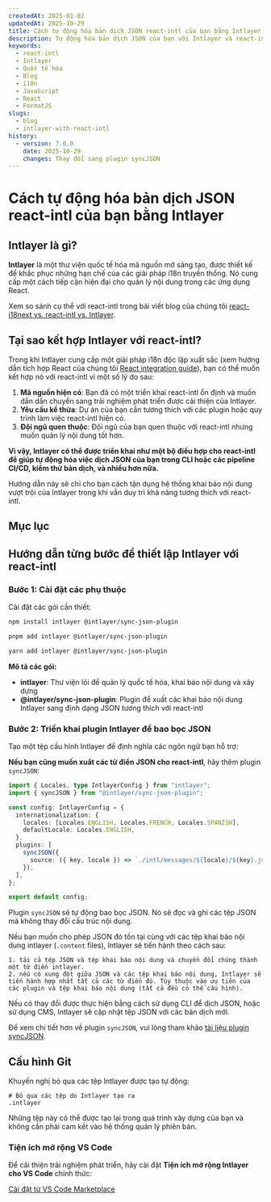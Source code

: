 ```yaml
---
createdAt: 2025-01-02
updatedAt: 2025-10-29
title: Cách tự động hóa bản dịch JSON react-intl của bạn bằng Intlayer
description: Tự động hóa bản dịch JSON của bạn với Intlayer và react-intl để nâng cao khả năng quốc tế hóa trong các ứng dụng React.
keywords:
  - react-intl
  - Intlayer
  - Quốc tế hóa
  - Blog
  - i18n
  - JavaScript
  - React
  - FormatJS
slugs:
  - blog
  - intlayer-with-react-intl
history:
  - version: 7.0.0
    date: 2025-10-29
    changes: Thay đổi sang plugin syncJSON
---
```


# Cách tự động hóa bản dịch JSON react-intl của bạn bằng Intlayer

## Intlayer là gì?

**Intlayer** là một thư viện quốc tế hóa mã nguồn mở sáng tạo, được thiết kế để khắc phục những hạn chế của các giải pháp i18n truyền thống. Nó cung cấp một cách tiếp cận hiện đại cho quản lý nội dung trong các ứng dụng React.

Xem so sánh cụ thể với react-intl trong bài viết blog của chúng tôi [react-i18next vs. react-intl vs. Intlayer](https://github.com/aymericzip/intlayer/blob/main/docs/blog/en/react-i18next_vs_react-intl_vs_intlayer.md).

## Tại sao kết hợp Intlayer với react-intl?

Trong khi Intlayer cung cấp một giải pháp i18n độc lập xuất sắc (xem hướng dẫn tích hợp React của chúng tôi [React integration guide](https://github.com/aymericzip/intlayer/blob/main/docs/docs/en/intlayer_with_vite+react.md)), bạn có thể muốn kết hợp nó với react-intl vì một số lý do sau:

1. **Mã nguồn hiện có**: Bạn đã có một triển khai react-intl ổn định và muốn dần dần chuyển sang trải nghiệm phát triển được cải thiện của Intlayer.
2. **Yêu cầu kế thừa**: Dự án của bạn cần tương thích với các plugin hoặc quy trình làm việc react-intl hiện có.
3. **Đội ngũ quen thuộc**: Đội ngũ của bạn quen thuộc với react-intl nhưng muốn quản lý nội dung tốt hơn.

**Vì vậy, Intlayer có thể được triển khai như một bộ điều hợp cho react-intl để giúp tự động hóa việc dịch JSON của bạn trong CLI hoặc các pipeline CI/CD, kiểm thử bản dịch, và nhiều hơn nữa.**

Hướng dẫn này sẽ chỉ cho bạn cách tận dụng hệ thống khai báo nội dung vượt trội của Intlayer trong khi vẫn duy trì khả năng tương thích với react-intl.

## Mục lục

<TOC/>

## Hướng dẫn từng bước để thiết lập Intlayer với react-intl

### Bước 1: Cài đặt các phụ thuộc

Cài đặt các gói cần thiết:

```bash packageManager="npm"
npm install intlayer @intlayer/sync-json-plugin
```

```bash packageManager="pnpm"
pnpm add intlayer @intlayer/sync-json-plugin
```

```bash packageManager="yarn"
yarn add intlayer @intlayer/sync-json-plugin
```

**Mô tả các gói:**

- **intlayer**: Thư viện lõi để quản lý quốc tế hóa, khai báo nội dung và xây dựng
- **@intlayer/sync-json-plugin**: Plugin để xuất các khai báo nội dung Intlayer sang định dạng JSON tương thích với react-intl

### Bước 2: Triển khai plugin Intlayer để bao bọc JSON

Tạo một tệp cấu hình Intlayer để định nghĩa các ngôn ngữ bạn hỗ trợ:

**Nếu bạn cũng muốn xuất các từ điển JSON cho react-intl**, hãy thêm plugin `syncJSON`:

```typescript fileName="intlayer.config.ts"
import { Locales, type IntlayerConfig } from "intlayer";
import { syncJSON } from "@intlayer/sync-json-plugin";

const config: IntlayerConfig = {
  internationalization: {
    locales: [Locales.ENGLISH, Locales.FRENCH, Locales.SPANISH],
    defaultLocale: Locales.ENGLISH,
  },
  plugins: [
    syncJSON({
      source: ({ key, locale }) => `./intl/messages/${locale}/${key}.json`,
    }),
  ],
};

export default config;
```

Plugin `syncJSON` sẽ tự động bao bọc JSON. Nó sẽ đọc và ghi các tệp JSON mà không thay đổi cấu trúc nội dung.

Nếu bạn muốn cho phép JSON đó tồn tại cùng với các tệp khai báo nội dung intlayer (`.content` files), Intlayer sẽ tiến hành theo cách sau:

    1. tải cả tệp JSON và tệp khai báo nội dung và chuyển đổi chúng thành một từ điển intlayer.
    2. nếu có xung đột giữa JSON và các tệp khai báo nội dung, Intlayer sẽ tiến hành hợp nhất tất cả các từ điển đó. Tùy thuộc vào ưu tiên của các plugin và tệp khai báo nội dung (tất cả đều có thể cấu hình).

Nếu có thay đổi được thực hiện bằng cách sử dụng CLI để dịch JSON, hoặc sử dụng CMS, Intlayer sẽ cập nhật tệp JSON với các bản dịch mới.

Để xem chi tiết hơn về plugin `syncJSON`, vui lòng tham khảo [tài liệu plugin syncJSON](https://github.com/aymericzip/intlayer/blob/main/docs/docs/vi/plugins/sync-json.md).

## Cấu hình Git

Khuyến nghị bỏ qua các tệp Intlayer được tạo tự động:

```plaintext fileName=".gitignore"
# Bỏ qua các tệp do Intlayer tạo ra
.intlayer
```

Những tệp này có thể được tạo lại trong quá trình xây dựng của bạn và không cần phải cam kết vào hệ thống quản lý phiên bản.

### Tiện ích mở rộng VS Code

Để cải thiện trải nghiệm phát triển, hãy cài đặt **Tiện ích mở rộng Intlayer cho VS Code** chính thức:

[Cài đặt từ VS Code Marketplace](https://marketplace.visualstudio.com/items?itemName=intlayer.intlayer-vs-code-extension)
